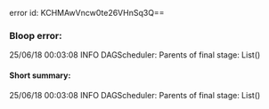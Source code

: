 error id: KCHMAwVncw0te26VHnSq3Q==
### Bloop error:

25/06/18 00:03:08 INFO DAGScheduler: Parents of final stage: List()
#### Short summary: 

25/06/18 00:03:08 INFO DAGScheduler: Parents of final stage: List()